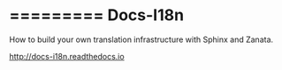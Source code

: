 =========
Docs-I18n
=========

How to build your own translation infrastructure with Sphinx and Zanata.

http://docs-i18n.readthedocs.io
